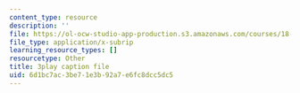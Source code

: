```yaml
---
content_type: resource
description: ''
file: https://ol-ocw-studio-app-production.s3.amazonaws.com/courses/18-01sc-single-variable-calculus-fall-2010/6d1bc7ac3be71e3b92a7e6fc8dcc5dc5_HaOHUfymsuk.srt
file_type: application/x-subrip
learning_resource_types: []
resourcetype: Other
title: 3play caption file
uid: 6d1bc7ac-3be7-1e3b-92a7-e6fc8dcc5dc5
---
```


